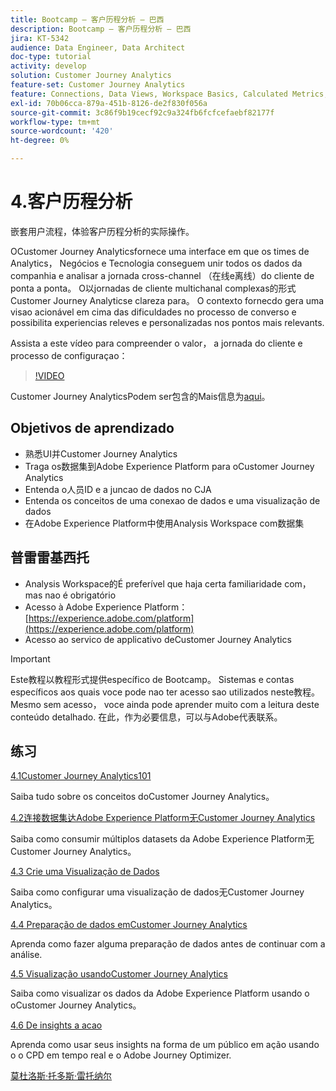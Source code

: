 ```yaml
---
title: Bootcamp — 客户历程分析 — 巴西
description: Bootcamp — 客户历程分析 — 巴西
jira: KT-5342
audience: Data Engineer, Data Architect
doc-type: tutorial
activity: develop
solution: Customer Journey Analytics
feature-set: Customer Journey Analytics
feature: Connections, Data Views, Workspace Basics, Calculated Metrics, Visualizations, Audiences
exl-id: 70b06cca-879a-451b-8126-de2f830f056a
source-git-commit: 3c86f9b19cecf92c9a324fb6fcfcefaebf82177f
workflow-type: tm+mt
source-wordcount: '420'
ht-degree: 0%

---
```


# 4.客户历程分析

嵌套用户流程，体验客户历程分析的实际操作。

OCustomer Journey Analyticsfornece uma interface em que os times de Analytics， Negócios e Tecnologia conseguem unir todos os dados da companhia e analisar a jornada cross-channel （在线e离线）do cliente de ponta a ponta。 O以jornadas de cliente multichanal complexas的形式Customer Journey Analyticse clareza para。 O contexto fornecdo gera uma visao acionável em cima das dificuldades no processo de converso e possibilita experiencias releves e personalizadas nos pontos mais relevants.

Assista a este vídeo para compreender o valor， a jornada do cliente e processo de configuraçao：

>[!VIDEO](https://video.tv.adobe.com/v/327188?quality=12&learn=on)

Customer Journey AnalyticsPodem ser包含的Mais信息为[aqui](https://spark.adobe.com/page/t62eiRu9l6iWJ/)。

## Objetivos de aprendizado

- 熟悉UI并Customer Journey Analytics
- Traga os数据集到Adobe Experience Platform para oCustomer Journey Analytics
- Entenda o人员ID e a juncao de dados no CJA
- Entenda os conceitos de uma conexao de dados e uma visualização de dados
- 在Adobe Experience Platform中使用Analysis Workspace com数据集

## 普雷雷基西托

- Analysis Workspace的É preferível que haja certa familiaridade com， mas nao é obrigatório
- Acesso à Adobe Experience Platform： [https://experience.adobe.com/platform](https://experience.adobe.com/platform)
- Acesso ao servico de applicativo deCustomer Journey Analytics

>[!IMPORTANT]
>
>Este教程以教程形式提供específico de Bootcamp。 Sistemas e contas específicos aos quais voce pode nao ter acesso sao utilizados neste教程。 Mesmo sem acesso， voce ainda pode aprender muito com a leitura deste conteúdo detalhado. 在此，作为必要信息，可以与Adobe代表联系。

## 练习

[4.1Customer Journey Analytics101](./ex1.md)

Saiba tudo sobre os conceitos doCustomer Journey Analytics。

[4.2连接数据集达Adobe Experience Platform无Customer Journey Analytics](./ex2.md)

Saiba como consumir múltiplos datasets da Adobe Experience Platform无Customer Journey Analytics。

[4.3 Crie uma Visualização de Dados](./ex3.md)

Saiba como configurar uma visualização de dados无Customer Journey Analytics。

[4.4 Preparação de dados emCustomer Journey Analytics](./ex4.md)

Aprenda como fazer alguma preparação de dados antes de continuar com a análise.

[4.5 Visualização usandoCustomer Journey Analytics](./ex5.md)

Saiba como visualizar os dados da Adobe Experience Platform usando o oCustomer Journey Analytics。

[4.6 De insights a acao](./ex6.md)

Aprenda como usar seus insights na forma de um público em ação usando o o CPD em tempo real e o Adobe Journey Optimizer.

[莫杜洛斯·托多斯·雷托纳尔](../../overview.md)
